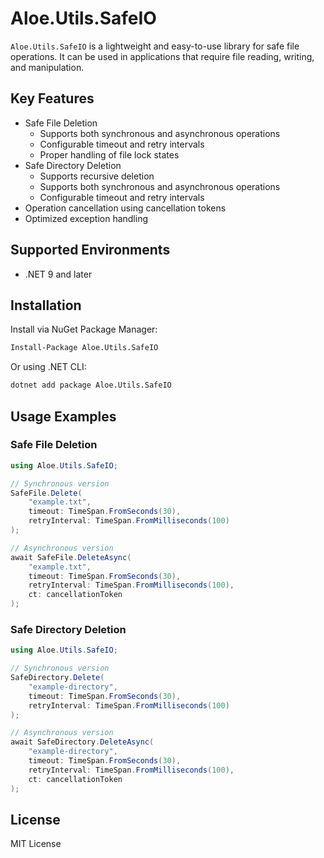 # Aloe.Utils.SafeIO

`Aloe.Utils.SafeIO` is a lightweight and easy-to-use library for safe file operations.
It can be used in applications that require file reading, writing, and manipulation.

## Key Features

* Safe File Deletion
  * Supports both synchronous and asynchronous operations
  * Configurable timeout and retry intervals
  * Proper handling of file lock states
* Safe Directory Deletion
  * Supports recursive deletion
  * Supports both synchronous and asynchronous operations
  * Configurable timeout and retry intervals
* Operation cancellation using cancellation tokens
* Optimized exception handling

## Supported Environments

* .NET 9 and later

## Installation

Install via NuGet Package Manager:

```cmd
Install-Package Aloe.Utils.SafeIO
```

Or using .NET CLI:

```cmd
dotnet add package Aloe.Utils.SafeIO
```

## Usage Examples

### Safe File Deletion

```csharp
using Aloe.Utils.SafeIO;

// Synchronous version
SafeFile.Delete(
    "example.txt",
    timeout: TimeSpan.FromSeconds(30),
    retryInterval: TimeSpan.FromMilliseconds(100)
);

// Asynchronous version
await SafeFile.DeleteAsync(
    "example.txt",
    timeout: TimeSpan.FromSeconds(30),
    retryInterval: TimeSpan.FromMilliseconds(100),
    ct: cancellationToken
);
```

### Safe Directory Deletion

```csharp
using Aloe.Utils.SafeIO;

// Synchronous version
SafeDirectory.Delete(
    "example-directory",
    timeout: TimeSpan.FromSeconds(30),
    retryInterval: TimeSpan.FromMilliseconds(100)
);

// Asynchronous version
await SafeDirectory.DeleteAsync(
    "example-directory",
    timeout: TimeSpan.FromSeconds(30),
    retryInterval: TimeSpan.FromMilliseconds(100),
    ct: cancellationToken
);
```

## License

MIT License
